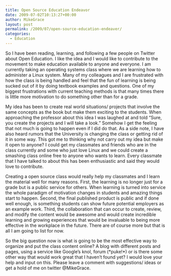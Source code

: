 ```yaml
---
title: Open Source Education Endeavor
date: 2009-07-02T10:13:27+00:00
author: MikeGrace
layout: post
permalink: /2009/07/open-source-education-endeaver/
categories:
  - Education
---
```

So I have been reading, learning, and following a few people on Twitter about Open Education. I like the idea and I would like to contribute to the movement to make education available to anyone and everyone. I am currently taking an operating systems class where we are learning how to administer a Linux system. Many of my colleagues and I are frustrated with how the class is being handled and feel that the fun of learning is being sucked out of it by doing textbook examples and questions. One of my biggest frustrations with current teaching methods is that many times there is little more motivation to do something other than for a grade. 

My idea has been to create real world situations/ projects that involve the same concepts as the book but make them exciting to the students. When approaching the professor about this idea I was laughed at and told &#8220;Sure, you create the projects and I will take a look.&#8221; Somehow I get the feeling that not much is going to happen even if I did do that. As a side note, I have also heard rumors that the University is changing the class or getting rid of it in some way. This got me to thinking why not carry out my idea but make it open to anyone? I could get my classmates and friends who are in the class currently and some who just love Linux and we could create a smashing class online free to anyone who wants to learn. Every classmate that I have talked to about this has been enthusiastic and said they would love to contribute.

Creating a open source class would really help my classmates and I learn the material well for many reasons. First, the learning is no longer just for a grade but is a public service for others. When learning is turned into service the whole paradigm of motivation changes in students and amazing things start to happen. Second, the final published product is public and if done well enough, is something students can show future potential employers as an example work. Third, the collaboration that can occur to create, review, and modify the content would be awesome and would create incredible learning and growing experiences that would be invaluable to being more effective in the workplace in the future. There are of course more but that is all I am going to list for now.

So the big question now is what is going to be the most effective way to organize and put the class content online? A blog with different posts and pages, using a service like Google&#8217;s knol, forum (\*puke!\*) or is there some other way that would work great that I haven&#8217;t found yet? I would love your help and input on this. Please leave a comment with suggestions/ ideas or get a hold of me on twitter @MikeGrace.